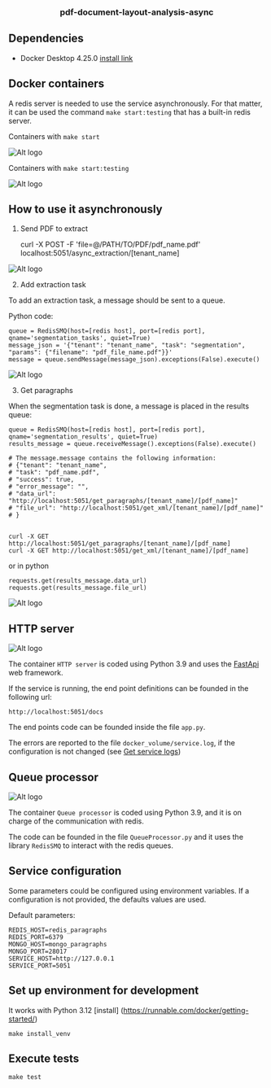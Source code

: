 <h3 align="center">pdf-document-layout-analysis-async</h3>



## Dependencies
* Docker Desktop 4.25.0 [install link](https://www.docker.com/products/docker-desktop/)


## Docker containers
A redis server is needed to use the service asynchronously. For that matter, it can be used the 
command `make start:testing` that has a built-in 
redis server.

Containers with `make start`

![Alt logo](readme_pictures/docker_compose_up.png?raw=true "docker-compose up")

Containers with `make start:testing`

![Alt logo](readme_pictures/docker_compose_redis.png?raw=true "docker-compose -f docker-compose-service-with-redis.yml up")


## How to use it asynchronously
1. Send PDF to extract

    curl -X POST -F 'file=@/PATH/TO/PDF/pdf_name.pdf' localhost:5051/async_extraction/[tenant_name]

![Alt logo](readme_pictures/send_materials.png?raw=true "Send PDF to extract")


2. Add extraction task

To add an extraction task, a message should be sent to a queue.

Python code:

    queue = RedisSMQ(host=[redis host], port=[redis port], qname='segmentation_tasks', quiet=True)
    message_json = '{"tenant": "tenant_name", "task": "segmentation", "params": {"filename": "pdf_file_name.pdf"}}'
    message = queue.sendMessage(message_json).exceptions(False).execute()


![Alt logo](readme_pictures/extraction.png?raw=true "Add extraction task")

3. Get paragraphs

When the segmentation task is done, a message is placed in the results queue:

    queue = RedisSMQ(host=[redis host], port=[redis port], qname='segmentation_results', quiet=True)
    results_message = queue.receiveMessage().exceptions(False).execute()

    # The message.message contains the following information:
    # {"tenant": "tenant_name", 
    # "task": "pdf_name.pdf", 
    # "success": true, 
    # "error_message": "", 
    # "data_url": "http://localhost:5051/get_paragraphs/[tenant_name]/[pdf_name]"
    # "file_url": "http://localhost:5051/get_xml/[tenant_name]/[pdf_name]"
    # }


    curl -X GET http://localhost:5051/get_paragraphs/[tenant_name]/[pdf_name]
    curl -X GET http://localhost:5051/get_xml/[tenant_name]/[pdf_name]

or in python

    requests.get(results_message.data_url)
    requests.get(results_message.file_url)

![Alt logo](readme_pictures/get_paragraphs.png?raw=true "Get paragraphs")


## HTTP server
![Alt logo](readme_pictures/http_server.png?raw=true "HTTP server")

The container `HTTP server` is coded using Python 3.9 and uses the [FastApi](https://fastapi.tiangolo.com/) web framework.

If the service is running, the end point definitions can be founded in the following url:

    http://localhost:5051/docs

The end points code can be founded inside the file `app.py`.

The errors are reported to the file `docker_volume/service.log`, if the configuration is not changed (see [Get service logs](#get-service-logs))


## Queue processor
![Alt logo](readme_pictures/queue_processor.png?raw=true "Queue processor")

The container `Queue processor` is coded using Python 3.9, and it is on charge of the communication with redis. 

The code can be founded in the file `QueueProcessor.py` and it uses the library `RedisSMQ` to interact with the 
redis queues.


## Service configuration
Some parameters could be configured using environment variables. If a configuration is not provided,
the defaults values are used.

Default parameters:

    REDIS_HOST=redis_paragraphs
    REDIS_PORT=6379
    MONGO_HOST=mongo_paragraphs
    MONGO_PORT=28017
    SERVICE_HOST=http://127.0.0.1
    SERVICE_PORT=5051


## Set up environment for development
It works with Python 3.12 [install] (https://runnable.com/docker/getting-started/)

    make install_venv

## Execute tests

    make test

